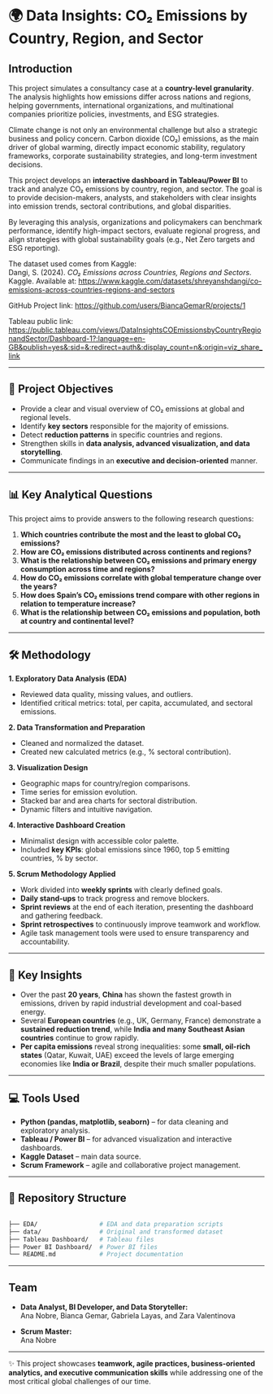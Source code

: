 # 🌍 Data Insights: CO₂ Emissions by Country, Region, and Sector   

## Introduction    

This project simulates a consultancy case at a **country-level granularity**. The analysis highlights how emissions differ across nations and regions, helping governments, international organizations, and multinational companies prioritize policies, investments, and ESG strategies.  

Climate change is not only an environmental challenge but also a strategic business and policy concern. Carbon dioxide (CO₂) emissions, as the main driver of global warming, directly impact economic stability, regulatory frameworks, corporate sustainability strategies, and long-term investment decisions.  

This project develops an **interactive dashboard in Tableau/Power BI** to track and analyze CO₂ emissions by country, region, and sector. The goal is to provide decision-makers, analysts, and stakeholders with clear insights into emission trends, sectoral contributions, and global disparities.  

By leveraging this analysis, organizations and policymakers can benchmark performance, identify high-impact sectors, evaluate regional progress, and align strategies with global sustainability goals (e.g., Net Zero targets and ESG reporting).  

The dataset used comes from Kaggle:  
Dangi, S. (2024). *CO₂ Emissions across Countries, Regions and Sectors*. Kaggle. Available at: https://www.kaggle.com/datasets/shreyanshdangi/co-emissions-across-countries-regions-and-sectors  

GitHub Project link: https://github.com/users/BiancaGemarR/projects/1

Tableau public link:
https://public.tableau.com/views/DataInsightsCOEmissionsbyCountryRegionandSector/Dashboard-1?:language=en-GB&publish=yes&:sid=&:redirect=auth&:display_count=n&:origin=viz_share_link

---

## 🎯 Project Objectives  
- Provide a clear and visual overview of CO₂ emissions at global and regional levels.  
- Identify **key sectors** responsible for the majority of emissions.  
- Detect **reduction patterns** in specific countries and regions.  
- Strengthen skills in **data analysis, advanced visualization, and data storytelling**.  
- Communicate findings in an **executive and decision-oriented** manner.  

---

## 📊 Key Analytical Questions  

This project aims to provide answers to the following research questions:  

1. **Which countries contribute the most and the least to global CO₂ emissions?**  
2. **How are CO₂ emissions distributed across continents and regions?**  
3. **What is the relationship between CO₂ emissions and primary energy consumption across time and regions?**  
4. **How do CO₂ emissions correlate with global temperature change over the years?**  
5. **How does Spain’s CO₂ emissions trend compare with other regions in relation to temperature increase?**  
6. **What is the relationship between CO₂ emissions and population, both at country and continental level?**  

---

## 🛠️ Methodology  

**1. Exploratory Data Analysis (EDA)**  
- Reviewed data quality, missing values, and outliers.  
- Identified critical metrics: total, per capita, accumulated, and sectoral emissions.  

**2. Data Transformation and Preparation**  
- Cleaned and normalized the dataset.  
- Created new calculated metrics (e.g., % sectoral contribution).  

**3. Visualization Design**  
- Geographic maps for country/region comparisons.  
- Time series for emission evolution.  
- Stacked bar and area charts for sectoral distribution.  
- Dynamic filters and intuitive navigation.  

**4. Interactive Dashboard Creation**  
- Minimalist design with accessible color palette.  
- Included **key KPIs**: global emissions since 1960, top 5 emitting countries, % by sector.  

**5. Scrum Methodology Applied**  
- Work divided into **weekly sprints** with clearly defined goals.  
- **Daily stand-ups** to track progress and remove blockers.  
- **Sprint reviews** at the end of each iteration, presenting the dashboard and gathering feedback.  
- **Sprint retrospectives** to continuously improve teamwork and workflow.  
- Agile task management tools were used to ensure transparency and accountability.  

---

## 📌 Key Insights 
- Over the past **20 years**, **China** has shown the fastest growth in emissions, driven by rapid industrial development and coal-based energy.  
- Several **European countries** (e.g., UK, Germany, France) demonstrate a **sustained reduction trend**, while **India and many Southeast Asian countries** continue to grow rapidly.  
- **Per capita emissions** reveal strong inequalities: some **small, oil-rich states** (Qatar, Kuwait, UAE) exceed the levels of large emerging economies like **India or Brazil**, despite their much smaller populations.  

---

## 💻 Tools Used  
- **Python (pandas, matplotlib, seaborn)** – for data cleaning and exploratory analysis.  
- **Tableau / Power BI** – for advanced visualization and interactive dashboards.  
- **Kaggle Dataset** – main data source.  
- **Scrum Framework** – agile and collaborative project management.  

---

## 📂 Repository Structure  
```bash

├── EDA/                 # EDA and data preparation scripts 
├── data/                # Original and transformed dataset  
├── Tableau Dashboard/   # Tableau files 
├── Power BI Dashboard/  # Power BI files   
└── README.md            # Project documentation  
```  

---

## Team  

- **Data Analyst, BI Developer, and Data Storyteller:**  
  Ana Nobre, Bianca Gemar, Gabriela Layas, and Zara Valentinova  

- **Scrum Master:**  
  Ana Nobre   

---

✨ This project showcases **teamwork, agile practices, business-oriented analytics, and executive communication skills** while addressing one of the most critical global challenges of our time.  
